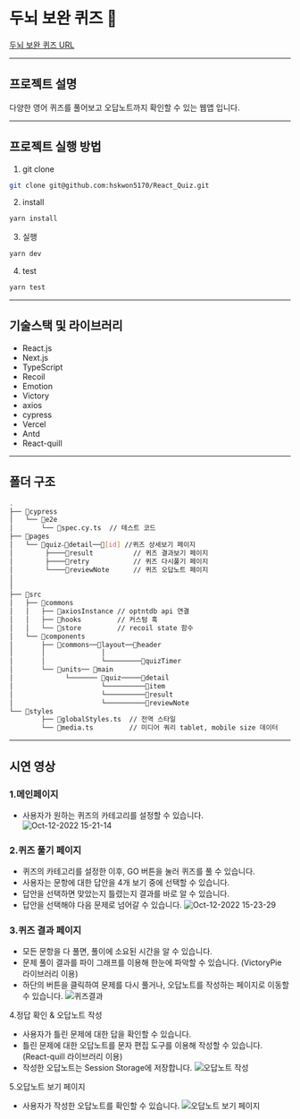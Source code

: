 # 두뇌 보완 퀴즈 🧠


[두뇌 보완 퀴즈 URL](https://reactquiz-virid.vercel.app/)

---

## 프로젝트 설명
다양한 영어 퀴즈를 풀어보고 오답노트까지 확인할 수 있는 웹앱 입니다.

---

## 프로젝트 실행 방법

1. git clone

```bash
git clone git@github.com:hskwon5170/React_Quiz.git
```

2. install

```bash
yarn install
```

3. 실행

```bash
yarn dev
```

4. test

```bash
yarn test
```

---

## 기술스택 및 라이브러리

- React.js
- Next.js
- TypeScript
- Recoil
- Emotion
- Victory
- axios
- cypress
- Vercel
- Antd
- React-quill

---

## 폴더 구조

```bash
.
├── 📂cypress
│   └── 📂e2e
│       └── 📜spec.cy.ts  // 테스트 코드
├── 📂pages
│   └── 📂quiz⎯📂detail──📂[id] //퀴즈 상세보기 페이지
│        ├────📂result          // 퀴즈 결과보기 페이지
│        ├────📂retry           // 퀴즈 다시풀기 페이지
│        └────📂reviewNote      // 퀴즈 오답노트 페이지
│
│
├── 📂src
│   ├── 📂commons
│   │   ├── 📂axiosInstance // optntdb api 연결
│   │   ├── 📂hooks         // 커스텀 훅
│   │   └── 📂store         // recoil state 함수
│   └── 📂components
│       ├── 📂commons──📂layout──📂header
│       │              │
│       │              └─────────📂quizTimer 
│       └── 📂units── 📂main   
│             └─────── 📂quiz─────📂detail
│                      └──────────📂item
│                      └──────────📂result
│                      └──────────📂reviewNote
└── 📂styles
        ├── 📜globalStyles.ts  // 전역 스타일
        └── 📜media.ts         // 미디어 쿼리 tablet, mobile size 데이터
```

---

## 시연 영상
### 1.메인페이지
- 사용자가 원하는 퀴즈의 카테고리를 설정할 수 있습니다.
![Oct-12-2022 15-21-14](https://user-images.githubusercontent.com/104052466/195265324-f70a899d-7d23-44cf-add5-decc833eb038.gif)


### 2.퀴즈 풀기 페이지
- 퀴즈의 카테고리를 설정한 이후, GO 버튼을 눌러 퀴즈를 풀 수 있습니다.
- 사용자는 문항에 대한 답안을 4개 보기 중에 선택할 수 있습니다.
- 답안을 선택하면 맞았는지 틀렸는지 결과를 바로 알 수 있습니다.
- 답안을 선택해야 다음 문제로 넘어갈 수 있습니다.
![Oct-12-2022 15-23-29](https://user-images.githubusercontent.com/104052466/195265710-ce2e46a7-950c-47a8-9b43-d0cdb6b6dd0b.gif)

### 3.퀴즈 결과 페이지
- 모든 문항을 다 풀면, 풀이에 소요된 시간을 알 수 있습니다.
- 문제 풀이 결과를 파이 그래프를 이용해 한눈에 파악할 수 있습니다. (VictoryPie 라이브러리 이용)
- 하단의 버튼을 클릭하여 문제를 다시 풀거나, 오답노트를 작성하는 페이지로 이동할 수 있습니다.
![퀴즈결과](https://user-images.githubusercontent.com/104052466/195266100-30470eb4-3b3f-4dce-9ba2-33f508b576b1.gif)

4.정답 확인 & 오답노트 작성
- 사용자가 틀린 문제에 대한 답을 확인할 수 있습니다.
- 틀린 문제에 대한 오답노트를 문자 편집 도구를 이용해 작성할 수 있습니다. (React-quill 라이브러리 이용)
- 작성한 오답노트는 Session Storage에 저장합니다.
![오답노트 작성](https://user-images.githubusercontent.com/104052466/195266351-1d95403d-06a2-4631-970f-8c8bdae5cc87.gif)

5.오답노트 보기 페이지
- 사용자가 작성한 오답노트를 확인할 수 있습니다.
![오답노트 보기 페이지](https://user-images.githubusercontent.com/104052466/195266648-66c92ae7-e67f-485d-8f96-3d9b0cb17f45.gif)



